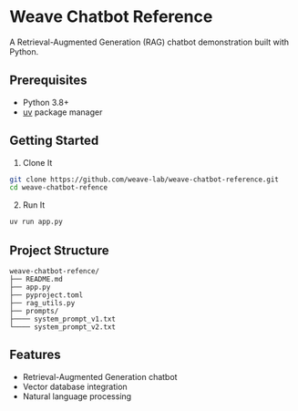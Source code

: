 # Weave Chatbot Reference

A Retrieval-Augmented Generation (RAG) chatbot demonstration built with Python.

## Prerequisites

- Python 3.8+
- [uv](https://github.com/astral-sh/uv) package manager

## Getting Started

1. Clone It
```bash
git clone https://github.com/weave-lab/weave-chatbot-reference.git
cd weave-chatbot-refence
```

2. Run It

```bash
uv run app.py
```

## Project Structure

```
weave-chatbot-refence/
├── README.md
├── app.py
├── pyproject.toml
├── rag_utils.py
├── prompts/
├──── system_prompt_v1.txt
└──── system_prompt_v2.txt
```

## Features

- Retrieval-Augmented Generation chatbot
- Vector database integration
- Natural language processing